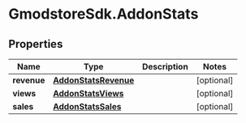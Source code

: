 # GmodstoreSdk.AddonStats

## Properties

Name | Type | Description | Notes
------------ | ------------- | ------------- | -------------
**revenue** | [**AddonStatsRevenue**](AddonStatsRevenue.md) |  | [optional] 
**views** | [**AddonStatsViews**](AddonStatsViews.md) |  | [optional] 
**sales** | [**AddonStatsSales**](AddonStatsSales.md) |  | [optional] 


